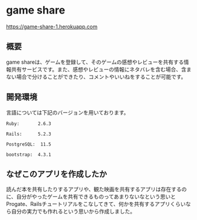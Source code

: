 # game share

https://game-share-1.herokuapp.com

## 概要

game shareは、ゲームを登録して、そのゲームの感想やレビューを共有する情報共有サービスです。また、感想やレビューの情報にネタバレを含む場合、含まない場合で分けることができたり、コメントやいいねをすることが可能です。

## 開発環境

言語については下記のバージョンを用いております。

`Ruby:       2.6.3 ` 

`Rails:      5.2.3  `
 
`PostgreSQL:  11.5  `
 
`bootstrap:  4.3.1`

## なぜこのアプリを作成したか

読んだ本を共有したりするアプリや、観た映画を共有するアプリは存在するのに、自分がやったゲームを共有できるものってあまりないなという思いとProgate、Railsチュートリアルをこなしてきて、何かを共有するアプリくらいなら自分の実力でも作れるという思いから作成しました。
